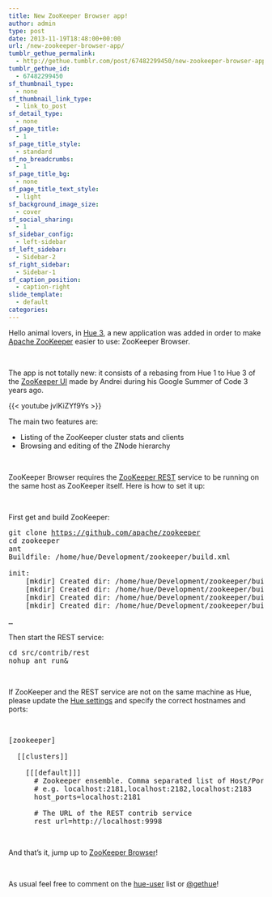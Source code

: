 ```yaml
---
title: New ZooKeeper Browser app!
author: admin
type: post
date: 2013-11-19T18:48:00+00:00
url: /new-zookeeper-browser-app/
tumblr_gethue_permalink:
  - http://gethue.tumblr.com/post/67482299450/new-zookeeper-browser-app
tumblr_gethue_id:
  - 67482299450
sf_thumbnail_type:
  - none
sf_thumbnail_link_type:
  - link_to_post
sf_detail_type:
  - none
sf_page_title:
  - 1
sf_page_title_style:
  - standard
sf_no_breadcrumbs:
  - 1
sf_page_title_bg:
  - none
sf_page_title_text_style:
  - light
sf_background_image_size:
  - cover
sf_social_sharing:
  - 1
sf_sidebar_config:
  - left-sidebar
sf_left_sidebar:
  - Sidebar-2
sf_right_sidebar:
  - Sidebar-1
sf_caption_position:
  - caption-right
slide_template:
  - default
categories:
---
```


<p id="docs-internal-guid-63af2251-71ae-f7cf-e3d8-973b2294f38b">
  Hello animal lovers, in <a href="http://gethue.tumblr.com/post/62087732649/hue-3-and-the-new-sqoop-and-zookeeper-apps-are-out">Hue 3</a>, a new application was added in order to make <a href="http://zookeeper.apache.org/">Apache ZooKeeper</a> easier to use: ZooKeeper Browser.
</p>

&nbsp;

The app is not totally new: it consists of a rebasing from Hue 1 to Hue 3 of the [ZooKeeper UI][1] made by Andrei during his Google Summer of Code 3 years ago.

{{< youtube jvlKiZYf9Ys >}}

The main two features are:

- Listing of the ZooKeeper cluster stats and clients
- Browsing and editing of the ZNode hierarchy

&nbsp;

ZooKeeper Browser requires the [ZooKeeper REST][2] service to be running on the same host as ZooKeeper itself. Here is how to set it up:

&nbsp;

First get and build ZooKeeper:

<pre class="code">git clone <a href="https://github.com/apache/zookeeper">https://github.com/apache/zookeeper</a>
cd zookeeper
ant
Buildfile: /home/hue/Development/zookeeper/build.xml

init:
    [mkdir] Created dir: /home/hue/Development/zookeeper/build/classes
    [mkdir] Created dir: /home/hue/Development/zookeeper/build/lib
    [mkdir] Created dir: /home/hue/Development/zookeeper/build/package/lib
    [mkdir] Created dir: /home/hue/Development/zookeeper/build/test/lib

…</pre>

Then start the REST service:

<pre class="code">cd src/contrib/rest
nohup ant run&</pre>

&nbsp;

If ZooKeeper and the REST service are not on the same machine as Hue, please update the [Hue settings][3] and specify the correct hostnames and ports:

&nbsp;

<pre class="code">[zookeeper]

  [[clusters]]

    [[[default]]]
      # Zookeeper ensemble. Comma separated list of Host/Port.
      # e.g. localhost:2181,localhost:2182,localhost:2183
      host_ports=localhost:2181

      # The URL of the REST contrib service
      rest_url=http://localhost:9998</pre>

&nbsp;

And that’s it, jump up to [ZooKeeper Browser][4]!

&nbsp;

As usual feel free to comment on the [hue-user][5] list or [@gethue][6]!

&nbsp;

[1]: https://github.com/andreisavu/hue/tree/zookeeper-browser/
[2]: https://github.com/apache/zookeeper/tree/trunk/src/contrib/rest
[3]: https://github.com/cloudera/hue/blob/master/desktop/conf.dist/hue.ini#L591
[4]: http://127.0.0.1:8888/zookeeper/
[5]: http://groups.google.com/a/cloudera.org/group/hue-user
[6]: http://twitter.com/gethue
